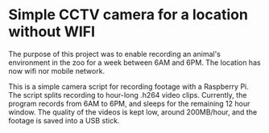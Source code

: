 # Simple CCTV camera for a location without WIFI

The purpose of this project was to enable recording an animal's environment in the zoo for a week between 6AM and 6PM. The location has now wifi nor mobile network.

This is a simple camera script for recording footage with a Raspberry Pi. The script splits recording to hour-long .h264 video clips. Currently, the  program records from 6AM to 6PM, and sleeps for the remaining 12 hour window. The quality of the videos is kept low, around 200MB/hour, and the footage is saved into a USB stick.
